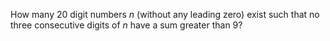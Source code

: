 How many $20$ digit numbers $n$ (without any leading zero) exist such that no three consecutive digits of $n$ have a sum greater than $9$?